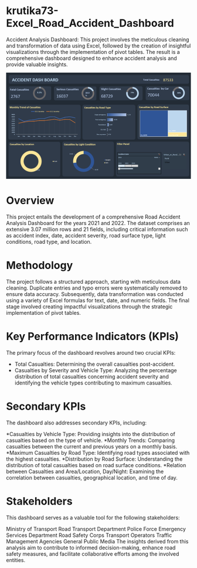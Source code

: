 # krutika73-Excel_Road_Accident_Dashboard
Accident Analysis Dashboard: This project involves the meticulous cleaning and transformation of data using Excel, followed by the creation of insightful visualizations through the implementation of pivot tables. The result is a comprehensive dashboard designed to enhance accident analysis and provide valuable insights.

![Accident Dashboard!](Accident_Dashboard.png)


# Overview
This project entails the development of a comprehensive Road Accident Analysis Dashboard for the years 2021 and 2022. The dataset comprises an extensive 3.07 million rows and 21 fields, including critical information such as accident index, date, accident severity, road surface type, light conditions, road type, and location.

# Methodology
The project follows a structured approach, starting with meticulous data cleaning. Duplicate entries and typo errors were systematically removed to ensure data accuracy. Subsequently, data transformation was conducted using a variety of Excel formulas for text, date, and numeric fields. The final stage involved creating impactful visualizations through the strategic implementation of pivot tables.

# Key Performance Indicators (KPIs)
The primary focus of the dashboard revolves around two crucial KPIs:

* Total Casualties: Determining the overall casualties post-accident.
* Casualties by Severity and Vehicle Type: Analyzing the percentage distribution of total casualties concerning accident severity and identifying the vehicle types contributing to maximum casualties.

# Secondary KPIs
The dashboard also addresses secondary KPIs, including:

*Casualties by Vehicle Type: Providing insights into the distribution of casualties based on the type of vehicle.
*Monthly Trends: Comparing casualties between the current and previous years on a monthly basis.
*Maximum Casualties by Road Type: Identifying road types associated with the highest casualties.
*Distribution by Road Surface: Understanding the distribution of total casualties based on road surface conditions.
*Relation between Casualties and Area/Location, Day/Night: Examining the correlation between casualties, geographical location, and time of day.

# Stakeholders
This dashboard serves as a valuable tool for the following stakeholders:

Ministry of Transport
Road Transport Department
Police Force
Emergency Services Department
Road Safety Corps
Transport Operators
Traffic Management Agencies
General Public
Media
The insights derived from this analysis aim to contribute to informed decision-making, enhance road safety measures, and facilitate collaborative efforts among the involved entities.
